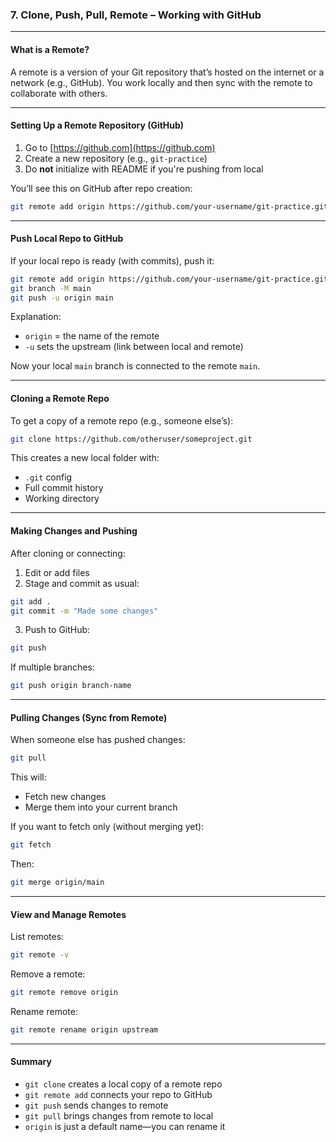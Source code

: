 ### 7. Clone, Push, Pull, Remote – Working with GitHub

---

#### What is a Remote?

A remote is a version of your Git repository that’s hosted on the internet or a network (e.g., GitHub).
You work locally and then sync with the remote to collaborate with others.

---

#### Setting Up a Remote Repository (GitHub)

1. Go to [https://github.com](https://github.com)
2. Create a new repository (e.g., `git-practice`)
3. Do **not** initialize with README if you're pushing from local

You’ll see this on GitHub after repo creation:

```bash
git remote add origin https://github.com/your-username/git-practice.git
```

---

#### Push Local Repo to GitHub

If your local repo is ready (with commits), push it:

```bash
git remote add origin https://github.com/your-username/git-practice.git
git branch -M main
git push -u origin main
```

Explanation:

* `origin` = the name of the remote
* `-u` sets the upstream (link between local and remote)

Now your local `main` branch is connected to the remote `main`.

---

#### Cloning a Remote Repo

To get a copy of a remote repo (e.g., someone else’s):

```bash
git clone https://github.com/otheruser/someproject.git
```

This creates a new local folder with:

* `.git` config
* Full commit history
* Working directory

---

#### Making Changes and Pushing

After cloning or connecting:

1. Edit or add files
2. Stage and commit as usual:

```bash
git add .
git commit -m "Made some changes"
```

3. Push to GitHub:

```bash
git push
```

If multiple branches:

```bash
git push origin branch-name
```

---

#### Pulling Changes (Sync from Remote)

When someone else has pushed changes:

```bash
git pull
```

This will:

* Fetch new changes
* Merge them into your current branch

If you want to fetch only (without merging yet):

```bash
git fetch
```

Then:

```bash
git merge origin/main
```

---

#### View and Manage Remotes

List remotes:

```bash
git remote -v
```

Remove a remote:

```bash
git remote remove origin
```

Rename remote:

```bash
git remote rename origin upstream
```

---

#### Summary

* `git clone` creates a local copy of a remote repo
* `git remote add` connects your repo to GitHub
* `git push` sends changes to remote
* `git pull` brings changes from remote to local
* `origin` is just a default name—you can rename it

